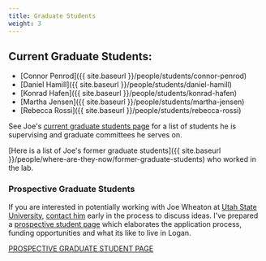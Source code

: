 ```yaml
---
title: Graduate Students
weight: 3
---
```


## Current Graduate Students:

- [Connor Penrod]({{ site.baseurl }}/people/students/connor-penrod)
- [Daniel Hamill]({{ site.baseurl }}/people/students/daniel-hamill)
- [Konrad Hafen]({{ site.baseurl }}/people/students/konrad-hafen)
- [Martha Jensen]({{ site.baseurl }}/people/students/martha-jensen)
- [Rebecca Rossi]({{ site.baseurl }}/people/students/rebecca-rossi)

See Joe's [current graduate students page](http://www.joewheaton.org/Home/students-teaching/graduate-students/current-graduate-students) for a list of students he is supervising and graduate committees he serves on.

[Here is a list of Joe's former graduate students]({{ site.baseurl }}/people/where-are-they-now/former-graduate-students) who worked in the lab.

### Prospective Graduate Students

If you are interested in potentially working with Joe Wheaton at [Utah State University](http://qcnr.usu.edu/wats//), [contact him](https://joewheaton-org.github.io/joewheaton.org/contact) early in the process to discuss ideas. I've prepared a [prospective student page](https://joewheaton-org.github.io/joewheaton.org/students-teaching/graduate-students/information-for-prospective-graduate-students) which elaborates the application process, funding opportunities and what its like to live in Logan.

[PROSPECTIVE GRADUATE STUDENT PAGE](https://joewheaton-org.github.io/joewheaton.org/students-teaching/graduate-students/information-for-prospective-graduate-students)



